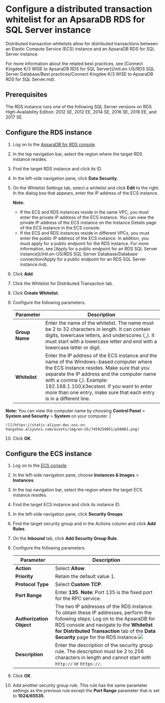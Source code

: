 # Configure a distributed transaction whitelist for an ApsaraDB RDS for SQL Server instance

Distributed transaction whitelists allow for distributed transactions between an Elastic Compute Service \(ECS\) instance and an ApsaraDB RDS for SQL Server instance.

For more information about the related best practices, see [Connect Kingdee K/3 WISE to ApsaraDB RDS for SQL Server](/intl.en-US/RDS SQL Server Database/Best practices/Connect Kingdee K/3 WISE to ApsaraDB RDS for SQL Server.md).

## Prerequisites

The RDS instance runs one of the following SQL Server versions on RDS High-Availability Edition: 2012 SE, 2012 EE, 2014 SE, 2016 SE, 2016 EE, and 2017 SE.

## Configure the RDS instance

1.  Log on to the [ApsaraDB for RDS console](https://rdsnext.console.aliyun.com/).
2.  In the top navigation bar, select the region where the target RDS instance resides.
3.  Find the target RDS instance and click its ID.
4.  In the left-side navigation pane, click **Data Security**.
5.  On the Whitelist Settings tab, select a whitelist and click **Edit** to the right. In the dialog box that appears, enter the IP address of the ECS instance.

    **Note:**

    -   If the ECS and RDS instances reside in the same VPC, you must enter the private IP address of the ECS instance. You can view the private IP address of the ECS instance on the Instance Details page of the ECS instance in the ECS console.
    -   If the ECS and RDS instances reside in different VPCs, you must enter the public IP address of the ECS instance. In addition, you must apply for a public endpoint for the RDS instance. For more information, see [Apply for a public endpoint for an RDS SQL Server instance](/intl.en-US/RDS SQL Server Database/Database connection/Apply for a public endpoint for an RDS SQL Server instance.md).
6.  Click **Add**.
7.  Click the Whitelist for Distributed Transaction tab.
8.  Click **Create Whitelist**.
9.  Configure the following parameters.

    |Parameter|Description|
    |---------|-----------|
    |**Group Name**|Enter the name of the whitelist. The name must be 2 to 32 characters in length. It can contain digits, lowercase letters, and underscores \(\_\). It must start with a lowercase letter and end with a lowercase letter or digit.|
    |**Whitelist**|Enter the IP address of the ECS instance and the name of the Windows-based computer where the ECS instance resides. Make sure that you separate the IP address and the computer name with a comma \(,\). Example: 192.168.1.100,k3ecstest. If you want to enter more than one entry, make sure that each entry is in a different line.

**Note:** You can view the computer name by choosing **Control Panel** \> **System and Security** \> **System** on your computer. |

    ![](https://static-aliyun-doc.oss-cn-hangzhou.aliyuncs.com/assets/img/en-US/7459259951/p50883.png)

10. Click **OK**.

## Configure the ECS instance

1.  Log on to the [ECS console](https://ecs.console.aliyun.com/).
2.  In the left-side navigation pane, choose **Instances & Images** \> **Instances**.
3.  In the top navigation bar, select the region where the target ECS instance resides.
4.  Find the target ECS instance and click its instance ID.
5.  In the left-side navigation pane, click **Security Groups**.
6.  Find the target security group and in the Actions column and click **Add Rules**.
7.  On the **Inbound** tab, click **Add Security Group Rule**.
8.  Configure the following parameters.

    |Parameter|Description|
    |---------|-----------|
    |**Action**|Select **Allow**.|
    |**Priority**|Retain the default value 1.|
    |**Protocol Type**|Select **Custom TCP**.|
    |**Port Range**|Enter **135**. **Note:** Port 135 is the fixed port for the RPC service. |
    |**Authorization Object**|The two IP addresses of the RDS instance. To obtain these IP addresses, perform the following steps: Log on to the ApsaraDB for RDS console and navigate to the **Whitelist for Distributed Transaction** tab of the **Data Security** page for the RDS instance.![](https://static-aliyun-doc.oss-cn-hangzhou.aliyuncs.com/assets/img/en-US/7459259951/p50892.png) |
    |**Description**|Enter the description of the security group rule. The description must be 2 to 256 characters in length and cannot start with `http://` or `https://`.|

9.  Click **OK**.
10. Add another security group rule. This rule has the same parameter settings as the previous rule except the **Port Range** parameter that is set to **1024/65535**.


